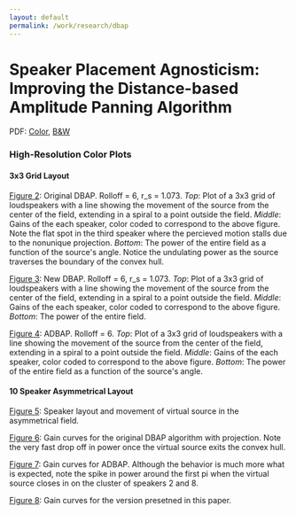 ```yaml
---
layout: default
permalink: /work/research/dbap
---
```


# Speaker Placement Agnosticism: Improving the Distance-based Amplitude Panning Algorithm

PDF: [Color](./sundstrom_dbapCOLOR.pdf), [B\&W](./sundstrom_dbapBW.pdf)

### High-Resolution Color Plots

#### 3x3 Grid Layout

[Figure 2](./grid/orig_gain.png): Original DBAP. Rolloff = 6, r_s = 1.073. *Top*: Plot of a 3x3 grid of loudspeakers with a line showing the movement of the source from the center of the field, extending in a spiral to a point outside the field. *Middle*: Gains of the each speaker, color coded to correspond to the above figure. Note the flat spot in the third speaker where the percieved motion stalls due to the nonunique projection. *Bottom*: The power of the entire field as a function of the source's angle. Notice the undulating power as the source traverses the boundary of the convex hull.

[Figure 3](./grid/new_gain.png): New DBAP. Rolloff = 6, r_s = 1.073. *Top*: Plot of a 3x3 grid of loudspeakers with a line showing the movement of the source from the center of the field, extending in a spiral to a point outside the field. *Middle*: Gains of the each speaker, color coded to correspond to the above figure. *Bottom*: The power of the entire field.

[Figure 4](./grid/abs_gain.png): ADBAP. Rolloff = 6. *Top*: Plot of a 3x3 grid of loudspeakers with a line showing the movement of the source from the center of the field, extending in a spiral to a point outside the field. *Middle*: Gains of the each speaker, color coded to correspond to the above figure. *Bottom*: The power of the entire field as a function of the source's angle.

#### 10 Speaker Asymmetrical Layout

[Figure 5](./asym/field.png): Speaker layout and movement of virtual source in the asymmetrical field.

[Figure 6](./asym/orig_gain.png): Gain curves for the original DBAP algorithm with projection. Note the very fast drop off in power once the virtual source exits the convex hull.

[Figure 7](./asym/abs_gain.png): Gain curves for ADBAP. Although the behavior is much more what is expected, note the spike in power around the first pi when the virtual source closes in on the cluster of speakers 2 and 8.

[Figure 8](./asym/new_gain.png): Gain curves for the version presetned in this paper.
